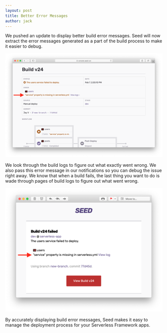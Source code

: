 ```yaml
---
layout: post
title: Better Error Messages
author: jack
---
```


We pushed an update to display better build error messages. Seed will now extract the error messages generated as a part of the build process to make it easier to debug.

![Seed build error message](/assets/blog/better-error-messages/seed-build-error-message.png)

We look through the build logs to figure out what exactly went wrong. We also pass this error message in our notifications so you can debug the issue right away. We know that when a build fails, the last thing you want to do is wade through pages of build logs to figure out what went wrong.

![Seed build error email notification](/assets/blog/better-error-messages/seed-build-error-email-notification.png)

By accurately displaying build error messages, Seed makes it easy to manage the deployment process for your Serverless Framework apps.
